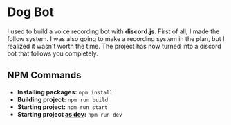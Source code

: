 # Dog Bot
I used to build a voice recording bot with **discord.js**. First of all, I made the follow system. I was also going to make a recording system in the plan, but I realized it wasn't worth the time. The project has now turned into a discord bot that follows you completely.

## NPM Commands
- **Installing packages:** `npm install`
- **Building project:** `npm run build`
- **Starting project:** `npm run start`
- **Starting project <ins>as dev</ins>:** `npm run dev`